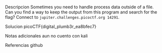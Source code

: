 Descripcion
Sometimes you need to handle process data outside of a file. Can you find a way to keep the output from this program and search for the flag? Connect to `jupiter.challenges.picoctf.org 14291`.

Solucion
picoCTF{digital_plumb3r_ea8bfec7}

Notas adicionales
aun no cuento con kali

Referencias
github
